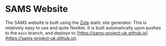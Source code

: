 # SAMS Website

The SAMS website is built using the [Zola](https://www.getzola.org/) static site generator. This is relatively easy to use and quite flexible. It is built automatically upon pushes to the `main` branch, and deploys to [https://sams-project-uk.github.io](https://sams-project-uk.github.io).